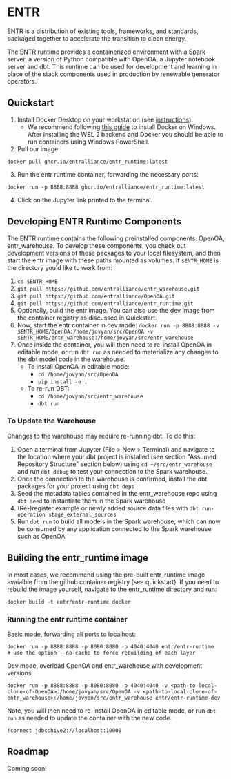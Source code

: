 # ENTR

ENTR is a distribution of existing tools, frameworks, and standards, 
packaged together to accelerate the transition to clean energy.

The ENTR runtime provides a containerized environment with a Spark server, a version 
of Python compatible with OpenOA, a Jupyter notebook server and dbt. This runtime can
be used for development and learning in place of the stack components used in
production by renewable generator operators.

## Quickstart

1. Install Docker Desktop on your workstation \(see [instructions](https://www.docker.com/products/docker-desktop)\).
    - We recommend following [this guide](https://docs.docker.com/docker-for-windows/install/) to install Docker on Windows. After installing the WSL 2 backend and Docker you should be able to run containers using Windows PowerShell.
2. Pull our image:

```docker pull ghcr.io/entralliance/entr_runtime:latest```

3. Run the entr runtime container, forwarding the necessary ports:

```docker run -p 8888:8888 ghcr.io/entralliance/entr_runtime:latest```

4. Click on the Jupyter link printed to the terminal.

## Developing ENTR Runtime Components

The ENTR runtime contains the following preinstalled components: OpenOA, entr_warehouse. To develop these components, you check out development versions of these packages to your local filesystem, and then start the entr image with these paths mounted as volumes. If `$ENTR_HOME` is the directory you'd like to work from:

1. `cd $ENTR_HOME`
2. `git pull https://github.com/entralliance/entr_warehouse.git`
3. `git pull https://github.com/entralliance/OpenOA.git`
4. `git pull https://github.com/entralliance/entr_runtime.git`
5. Optionally, build the entr image. You can also use the dev image from the container registry as discussed in Quickstart.
6. Now, start the entr container in dev mode:
`docker run -p 8888:8888 -v $ENTR_HOME/OpenOA:/home/jovyan/src/OpenOA -v $ENTR_HOME/entr_warehouse:/home/jovyan/src/entr_warehouse`
7. Once inside the container, you will then need to re-install OpenOA in editable mode, or run `dbt run` as needed to materialize any changes to the dbt model code in the warehouse.
    - To install OpenOA in editable mode:
        - `cd /home/jovyan/src/OpenOA`
        - `pip install -e .`
    - To re-run DBT: 
        - `cd /home/jovyan/src/entr_warehouse`
        - `dbt run`

### To Update the Warehouse

Changes to the warehouse may require re-running dbt. To do this:

1. Open a terminal from Jupyter (File > New > Terminal) and navigate to the location where your dbt project is installed (see section "Assumed Repository Structure" section below) using `cd ~/src/entr_warehouse` and run `dbt debug` to test your connection to the Spark warehouse.
2. Once the connection to the warehouse is confirmed, install the dbt packages for your project using `dbt deps`
3. Seed the metadata tables contained in the entr_warehouse repo using `dbt seed` to instantiate them in the Spark warehouse
4. (Re-)register example or newly added source data files with `dbt run-operation stage_external_sources`
5. Run `dbt run` to build all models in the Spark warehouse, which can now be consumed by any application connected to the Spark warehouse such as OpenOA

## Building the entr_runtime image

In most cases, we recommend using the pre-built entr_runtime image avaialble from the github container registry (see quickstart). If you need to rebuild the image yourself, navigate to the entr_runtime directory and run:

```
docker build -t entr/entr-runtime docker
```

### Running the entr runtime container

Basic mode, forwarding all ports to localhost:

```
docker run -p 8888:8888 -p 8080:8080 -p 4040:4040 entr/entr-runtime
# use the option --no-cache to force rebuilding of each layer
```

Dev mode, overload OpenOA and entr_warehouse with development versions

```
docker run -p 8888:8888 -p 8080:8080 -p 4040:4040 -v <path-to-local-clone-of-OpenOA>:/home/jovyan/src/OpenOA -v <path-to-local-clone-of-entr_warehouse>:/home/jovyan/src/entr_warehouse entr/entr-runtime-dev
```
Note, you will then need to re-install OpenOA in editable mode, or run `dbt run` as needed to update the container with the new code.

```
!connect jdbc:hive2://localhost:10000
```

## Roadmap

Coming soon!
